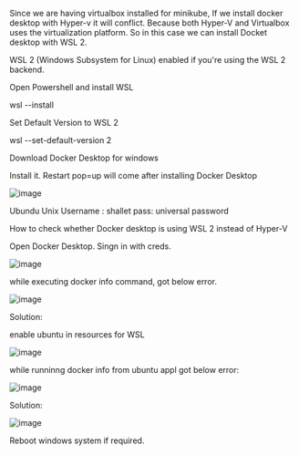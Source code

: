 Since we are having virtualbox installed for minikube, If we install docker desktop with Hyper-v it will conflict. Because both Hyper-V and Virtualbox uses the virtualization platform.
So in this case we can install Docket desktop with WSL 2. 

WSL 2 (Windows Subsystem for Linux) enabled if you're using the WSL 2 backend.

Open Powershell and install WSL

wsl --install

Set Default Version to WSL 2

wsl --set-default-version 2

Download Docker Desktop for windows 

Install it. Restart pop=up will come after installing Docker Desktop


![image](https://github.com/user-attachments/assets/1cb01d42-1ad2-481c-a626-dc3e5f6c5140)

Ubundu Unix Username : shallet
pass: universal password


How to check whether Docker desktop is using WSL 2 instead of Hyper-V

Open Docker Desktop. Singn in with creds.

![image](https://github.com/user-attachments/assets/03756135-80d1-463f-9501-55ac6c409b8f)

while executing docker info command, got below error.


![image](https://github.com/user-attachments/assets/fb4ea042-1c72-446b-ae46-d4d761459d88)

Solution:

enable ubuntu in resources for WSL

![image](https://github.com/user-attachments/assets/30e532a8-4338-4447-9e5b-b281497481ae)

while runninng docker info from ubuntu appl got below error:

![image](https://github.com/user-attachments/assets/b586c6e1-95cf-42b8-ae24-7051c4fdd9fc)

Solution:

![image](https://github.com/user-attachments/assets/6eab56ae-7efa-4144-ae9b-438d795cefc4)

Reboot windows system if required.













